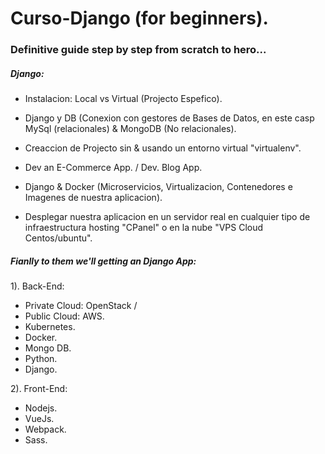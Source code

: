# Curso-Django (for beginners).
### Definitive guide step by step from scratch to hero...

##### Django:

- Instalacion: Local vs Virtual (Projecto Espefico).

- Django y DB (Conexion con gestores de Bases de Datos, en este casp MySql (relacionales) & MongoDB (No relacionales).

- Creaccion de Projecto sin & usando un entorno virtual "virtualenv".

- Dev an E-Commerce App. / Dev. Blog App.

- Django & Docker (Microservicios, Virtualizacion, Contenedores e Imagenes de nuestra aplicacion).

- Desplegar nuestra aplicacion en un servidor real en cualquier tipo de infraestructura hosting "CPanel" o en la nube "VPS Cloud Centos/ubuntu".


##### Fianlly to them we'll getting an  Django App:

1). Back-End:

- Private Cloud: OpenStack / 
- Public Cloud: AWS.
- Kubernetes.
- Docker.
- Mongo DB.
- Python.
- Django.


2). Front-End:

- Nodejs.
- VueJs.
- Webpack.
- Sass.









